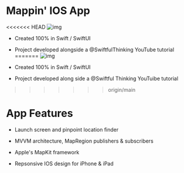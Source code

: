 # Mappin' IOS App

<<<<<<< HEAD
![img](assets/map-app.png)

- Created 100% in Swift / SwiftUI

- Project developed alongside a @SwiftfulThinking YouTube tutorial
=======
![img](map-app.png)

- Created 100% in Swift / SwiftUI

- Project developed along side a @Swiftful Thinking YouTuibe tutorial
>>>>>>> origin/main

# App Features

- Launch screen and pinpoint location finder

- MVVM architecture, MapRegion publishers & subscribers

- Apple's MapKit framework

- Repsonsive IOS design for iPhone & iPad
